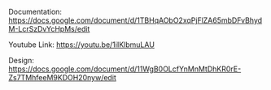 Documentation: https://docs.google.com/document/d/1TBHqAObO2xqPjFlZA65mbDFvBhydM-LcrSzDvYcHpMs/edit

Youtube Link: https://youtu.be/1iIKlbmuLAU

Design: https://docs.google.com/document/d/11WgB0OLcfYnMnMtDhKR0rE-Zs7TMhfeeM9KDOH20nyw/edit
